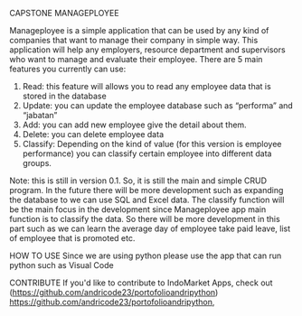 CAPSTONE MANAGEPLOYEE

Manageployee is a simple application that can be used by any kind of companies that want to manage their company in simple way. This application will help any employers, resource department and supervisors who want to manage and evaluate their employee. There are 5 main features you currently can use:
1.	 Read: this feature will allows you to read any employee data that is stored in the database
2.	Update: you can update the employee database such as “performa” and “jabatan”
3.	Add: you can add new employee give the detail about them.
4.	Delete: you can delete employee data
5.	Classify: Depending on the kind of value (for this version is employee performance) you can classify certain employee into different data groups.


Note: this is still in version 0.1. So, it is still the main and simple CRUD program. In the future there will be more development such as expanding the database to we can use SQL and Excel data. The classify function will be the main focus in the development since Manageployee app main function is to classify the data. So there will be more development in this part such as we can learn the average day of employee take paid leave, list of employee that is promoted etc. 

 
 HOW TO USE
Since we are using python please use the app that can run python such as Visual Code

CONTRIBUTE
If you'd like to contribute to IndoMarket Apps, check out (https://github.com/andricode23/portofolioandripython) https://github.com/andricode23/portofolioandripython, 
